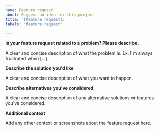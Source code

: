 ```yaml
---
name: Feature request
about: Suggest an idea for this project
title: '[feature request]: '
labels: 'feature request'

---
```


**Is your feature request related to a problem? Please describe.**

A clear and concise description of what the problem is. Ex. I'm always frustrated when [...]

**Describe the solution you'd like**

A clear and concise description of what you want to happen.

**Describe alternatives you've considered**

A clear and concise description of any alternative solutions or features you've considered.

**Additional context**

Add any other context or screenshots about the feature request here.
